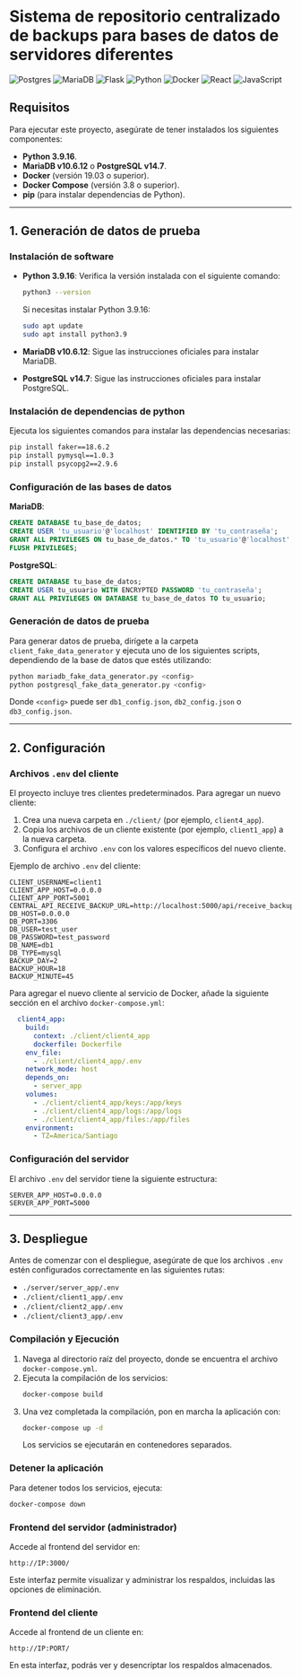 # Sistema de repositorio centralizado de backups para bases de datos de servidores diferentes

![Postgres](https://img.shields.io/badge/postgres-%23316192.svg?style=for-the-badge&logo=postgresql&logoColor=white)
![MariaDB](https://img.shields.io/badge/MariaDB-003545?style=for-the-badge&logo=mariadb&logoColor=white)
![Flask](https://img.shields.io/badge/flask-%23000.svg?style=for-the-badge&logo=flask&logoColor=white)
![Python](https://img.shields.io/badge/python-3670A0?style=for-the-badge&logo=python&logoColor=ffdd54)
![Docker](https://img.shields.io/badge/docker-%230db7ed.svg?style=for-the-badge&logo=docker&logoColor=white)
![React](https://img.shields.io/badge/react-%2320232a.svg?style=for-the-badge&logo=react&logoColor=%2361DAFB)
![JavaScript](https://img.shields.io/badge/javascript-%23323330.svg?style=for-the-badge&logo=javascript&logoColor=%23F7DF1E)

## Requisitos

Para ejecutar este proyecto, asegúrate de tener instalados los siguientes componentes:

- **Python 3.9.16**.
- **MariaDB v10.6.12** o **PostgreSQL v14.7**.
- **Docker** (versión 19.03 o superior).
- **Docker Compose** (versión 3.8 o superior).
- **pip** (para instalar dependencias de Python).

---

## 1. Generación de datos de prueba

### Instalación de software

- **Python 3.9.16**: Verifica la versión instalada con el siguiente comando:
  ```bash
  python3 --version
  ```
  Si necesitas instalar Python 3.9.16:
  ```bash
  sudo apt update
  sudo apt install python3.9
  ```

- **MariaDB v10.6.12**: Sigue las instrucciones oficiales para instalar MariaDB.

- **PostgreSQL v14.7**: Sigue las instrucciones oficiales para instalar PostgreSQL.

### Instalación de dependencias de python

Ejecuta los siguientes comandos para instalar las dependencias necesarias:
```bash
pip install faker==18.6.2
pip install pymysql==1.0.3
pip install psycopg2==2.9.6
```

### Configuración de las bases de datos

**MariaDB**:
```sql
CREATE DATABASE tu_base_de_datos;
CREATE USER 'tu_usuario'@'localhost' IDENTIFIED BY 'tu_contraseña';
GRANT ALL PRIVILEGES ON tu_base_de_datos.* TO 'tu_usuario'@'localhost';
FLUSH PRIVILEGES;
```

**PostgreSQL**:
```sql
CREATE DATABASE tu_base_de_datos;
CREATE USER tu_usuario WITH ENCRYPTED PASSWORD 'tu_contraseña';
GRANT ALL PRIVILEGES ON DATABASE tu_base_de_datos TO tu_usuario;
```

### Generación de datos de prueba

Para generar datos de prueba, dirígete a la carpeta `client_fake_data_generator` y ejecuta uno de los siguientes scripts, dependiendo de la base de datos que estés utilizando:

```bash
python mariadb_fake_data_generator.py <config>
python postgresql_fake_data_generator.py <config>
```

Donde `<config>` puede ser `db1_config.json`, `db2_config.json` o `db3_config.json`.

---

## 2. Configuración

### Archivos `.env` del cliente

El proyecto incluye tres clientes predeterminados. Para agregar un nuevo cliente:

1. Crea una nueva carpeta en `./client/` (por ejemplo, `client4_app`).
2. Copia los archivos de un cliente existente (por ejemplo, `client1_app`) a la nueva carpeta.
3. Configura el archivo `.env` con los valores específicos del nuevo cliente.

Ejemplo de archivo `.env` del cliente:
```env
CLIENT_USERNAME=client1
CLIENT_APP_HOST=0.0.0.0
CLIENT_APP_PORT=5001
CENTRAL_API_RECEIVE_BACKUP_URL=http://localhost:5000/api/receive_backup
DB_HOST=0.0.0.0
DB_PORT=3306
DB_USER=test_user
DB_PASSWORD=test_password
DB_NAME=db1
DB_TYPE=mysql
BACKUP_DAY=2
BACKUP_HOUR=18
BACKUP_MINUTE=45
```

Para agregar el nuevo cliente al servicio de Docker, añade la siguiente sección en el archivo `docker-compose.yml`:
```yaml
  client4_app:
    build:
      context: ./client/client4_app
      dockerfile: Dockerfile
    env_file:
      - ./client/client4_app/.env
    network_mode: host
    depends_on:
      - server_app
    volumes:
      - ./client/client4_app/keys:/app/keys
      - ./client/client4_app/logs:/app/logs
      - ./client/client4_app/files:/app/files
    environment:
      - TZ=America/Santiago
```

### Configuración del servidor

El archivo `.env` del servidor tiene la siguiente estructura:
```env
SERVER_APP_HOST=0.0.0.0
SERVER_APP_PORT=5000
```

---

## 3. Despliegue

Antes de comenzar con el despliegue, asegúrate de que los archivos `.env` estén configurados correctamente en las siguientes rutas:
- `./server/server_app/.env`
- `./client/client1_app/.env`
- `./client/client2_app/.env`
- `./client/client3_app/.env`

### Compilación y Ejecución

1. Navega al directorio raíz del proyecto, donde se encuentra el archivo `docker-compose.yml`.
2. Ejecuta la compilación de los servicios:
   ```bash
   docker-compose build
   ```
3. Una vez completada la compilación, pon en marcha la aplicación con:
   ```bash
   docker-compose up -d
   ```
   Los servicios se ejecutarán en contenedores separados.

### Detener la aplicación

Para detener todos los servicios, ejecuta:
```bash
docker-compose down
```

### Frontend del servidor (administrador)

Accede al frontend del servidor en:
```
http://IP:3000/
```
Este interfaz permite visualizar y administrar los respaldos, incluidas las opciones de eliminación.

### Frontend del cliente

Accede al frontend de un cliente en:
```
http://IP:PORT/
```
En esta interfaz, podrás ver y desencriptar los respaldos almacenados.

